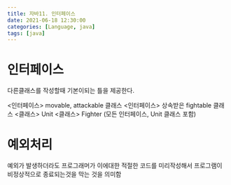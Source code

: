```yaml
---
title: 자바11. 인터페이스
date: 2021-06-18 12:30:00
categories: [Language, java]
tags: [java]
---
```


# 인터페이스
 
 다른클래스를 작성할때 기본이되는 틀을 제공한다.
 
 <인터페이스> movable, attackable 클래스
 <인터페이스> 상속받은 fightable 클래스
 <클래스> Unit
 <클래스> Fighter (모든 인터페이스, Unit 클래스 포함)
 
 # 예외처리
 
 예외가 발생하더라도 프로그래머가 이에대한 적절한 코드를 미리작성해서
 프로그램이 비정상적으로 종료되는것을 막는 것을 의미함
 

